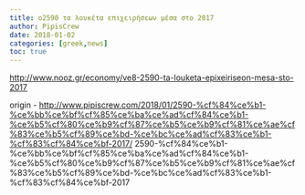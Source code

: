 ```yaml
---
title: o2590 τα λουκέτα επιχειρήσεων μέσα στο 2017
author: PipisCrew
date: 2018-01-02
categories: [greek,news]
toc: true
---
```


http://www.nooz.gr/economy/ve8-2590-ta-louketa-epixeiriseon-mesa-sto-2017

origin - http://www.pipiscrew.com/2018/01/2590-%cf%84%ce%b1-%ce%bb%ce%bf%cf%85%ce%ba%ce%ad%cf%84%ce%b1-%ce%b5%cf%80%ce%b9%cf%87%ce%b5%ce%b9%cf%81%ce%ae%cf%83%ce%b5%cf%89%ce%bd-%ce%bc%ce%ad%cf%83%ce%b1-%cf%83%cf%84%ce%bf-2017/ 2590-%cf%84%ce%b1-%ce%bb%ce%bf%cf%85%ce%ba%ce%ad%cf%84%ce%b1-%ce%b5%cf%80%ce%b9%cf%87%ce%b5%ce%b9%cf%81%ce%ae%cf%83%ce%b5%cf%89%ce%bd-%ce%bc%ce%ad%cf%83%ce%b1-%cf%83%cf%84%ce%bf-2017